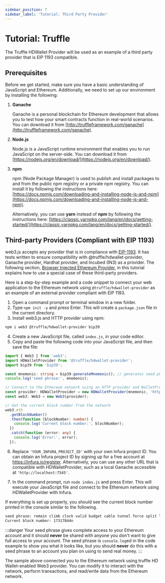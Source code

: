 ```yaml
---
sidebar_position: 7
sidebar_label: 'Tutorial: Third Party Provider'
---
```


# Tutorial: Truffle 

The Truffle HDWallet Provider will be used as an example of a third party provider that is EIP 1193 compatible.

## Prerequisites

Before we get started, make sure you have a basic understanding of JavaScript and Ethereum. Additionally, we need to set up our environment by installing the following:

1. **Ganache**

    Ganache is a personal blockchain for Ethereum development that allows you to test how your smart contracts function in real-world scenarios. You can download it from [http://truffleframework.com/ganache](http://truffleframework.com/ganache).

2. **Node.js**

    Node.js is a JavaScript runtime environment that enables you to run JavaScript on the server-side. You can download it from [https://nodejs.org/en/download/](https://nodejs.org/en/download/).

3. **npm**

    npm (Node Package Manager) is used to publish and install packages to and from the public npm registry or a private npm registry. You can install it by following the instructions here: [https://docs.npmjs.com/downloading-and-installing-node-js-and-npm](https://docs.npmjs.com/downloading-and-installing-node-js-and-npm).

    Alternatively, you can use **yarn** instead of **npm** by following the instructions here: [https://classic.yarnpkg.com/lang/en/docs/getting-started/](https://classic.yarnpkg.com/lang/en/docs/getting-started/).

## Third-party Providers (Compliant with EIP 1193)

web3.js accepts any provider that is in compliance with [EIP-1193](https://github.com/ethereum/EIPs/blob/master/EIPS/eip-1193.md). It has tests written to ensure compatibility with @truffle/hdwallet-provider, Ganache provider, Hardhat provider, and Incubed (IN3) as a provider. The following section, [Browser Injected Ethereum Provider](#browser-injected-ethereum-provider), in this tutorial explains how to use a special case of these third-party providers.

Here is a step-by-step example and a code snippet to connect your web application to the Ethereum network using `@truffle/hdwallet-provider` as an example of an external provider compliant with EIP 1193.

1.  Open a command prompt or terminal window in a new folder.
2.  Type `npm init -y` and press Enter. This will create a `package.json` file in the current directory.
3.  Install web3.js and HTTP provider using npm:

```bash
npm i web3 @truffle/hdwallet-provider bip39
```

4.  Create a new JavaScript file, called `index.js`, in your code editor.
5.  Copy and paste the following code into your JavaScript file, and then save the file:

```typescript title='EIP1193 Provider (Truffle)'
import { Web3 } from 'web3';
import HDWalletProvider from '@truffle/hdwallet-provider';
import bip39 from 'bip39';

const mnemonic: string = bip39.generateMnemonic(); // generates seed phrase
console.log('seed phrase:', mnemonic);

// Connect to the Ethereum network using an HTTP provider and WalletProvider
const provider: HDWalletProvider = new HDWalletProvider(mnemonic, 'https://mainnet.infura.io/v3/YOUR_INFURA_PROJECT_ID');
const web3: Web3 = new Web3(provider);

// Get the current block number from the network
web3.eth
  .getBlockNumber()
  .then(function (blockNumber: number) {
    console.log('Current block number:', blockNumber);
  })
  .catch(function (error: any) {
    console.log('Error:', error);
  });
```

6. Replace `'YOUR_INFURA_PROJECT_ID'` with your own Infura project ID. You can obtain an Infura project ID by signing up for a free account at https://infura.io/register. Alternatively, you can use any other URL that is compatible with HDWalletProvider, such as a local Ganache accessible at `'http://localhost:7545'`.

7. In the command prompt, run `node index.js` and press Enter. This will execute your JavaScript file and connect to the Ethereum network using HDWalletProvider with Infura.

If everything is set up properly, you should see the current block number printed in the console similar to the following.

```bash
seed phrase: remain climb clock valid budget cable tunnel force split level measure repair
Current block number: 17317844n
```

:::danger
Your seed phrase gives complete access to your Ethereum account and it should **never** be shared with anyone you don't want to give full access to your account. The seed phrase is `console.log`ed in the code example to show you what it looks like, but you should **never** do this with a seed phrase to an account you plan on using to send real money.
:::

The sample above connected you to the Ethereum network using truffle HD Wallet-enabled Web3 provider. You can modify it to interact with the network, perform transactions, and read/write data from the Ethereum network.

